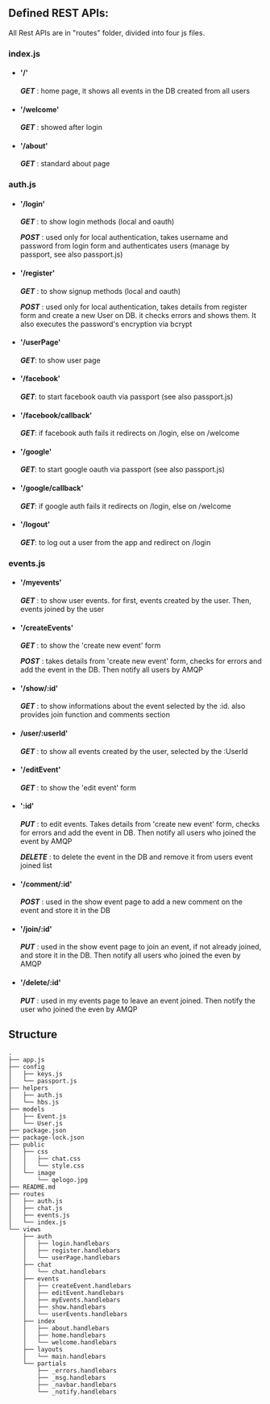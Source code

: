 ## Defined REST APIs:
All Rest APIs are in "routes" folder, divided into four js files.

### index.js
  * #### '/'
    ***GET*** : home page, it shows all events in the DB created from all users

  * #### '/welcome'
    ***GET*** : showed after login

  * #### '/about'
    ***GET*** : standard about page

### auth.js
  * #### '/login'
    ***GET*** : to show login methods (local and oauth)

    ***POST*** : used only for local authentication, takes username and password from login form and authenticates users (manage by passport, see also passport.js)

  * #### '/register'
    ***GET*** : to show signup methods (local and oauth)

    ***POST*** : used only for local authentication, takes details from register form and create a new User on DB. it checks errors and shows them. It also executes the password's encryption via bcrypt

  * #### '/userPage'
    ***GET***: to show user page

  * #### '/facebook'
    ***GET***: to start facebook oauth via passport (see also passport.js)

  * #### '/facebook/callback'
    ***GET***:  if facebook auth fails it redirects on /login, else on /welcome

  * #### '/google'
    ***GET***: to start google oauth via passport (see also passport.js)

  * #### '/google/callback'
    ***GET***: if google auth fails it redirects on /login, else on /welcome

  * #### '/logout'
    ***GET***: to log out a user from the app and redirect on /login

### events.js
  * #### '/myevents'
    ***GET*** : to show user events. for first, events created by the user. Then, events joined by the user

  * #### '/createEvents'
    ***GET*** : to show the 'create new event' form

    ***POST*** : takes details from 'create new event' form, checks for errors and add the event in the DB. Then notify all users by AMQP

  * #### '/show/:id'
    ***GET*** : to show informations about the event selected by the :id. also provides join function and comments section

  * #### /user/:userId'
    ***GET*** : to show all events created by the user, selected by the :UserId

  * #### '/editEvent'
    ***GET*** : to show the 'edit event' form

  * #### ':id'
    ***PUT*** : to edit events. Takes details from 'create new event' form, checks for errors and add the event in DB. Then notify all users who joined the event by AMQP

    ***DELETE*** : to delete the event in the DB and remove it from users event joined list

  * #### '/comment/:id'
    ***POST*** : used in the show event page to add a new comment on the event and store it in the DB

  * #### '/join/:id'
    ***PUT*** : used in the show event page to join an event, if not already joined, and store it in the DB. Then notify all users who joined the even by AMQP

  * #### '/delete/:id'
    ***PUT*** : used in my events page to leave an event joined. Then notify the user who joined the even by AMQP


## Structure
```
.
├── app.js
├── config
│   ├── keys.js
│   └── passport.js
├── helpers
│   ├── auth.js
│   └── hbs.js
├── models
│   ├── Event.js
│   └── User.js
├── package.json
├── package-lock.json
├── public
│   ├── css
│   │   ├── chat.css
│   │   └── style.css
│   └── image
│       └── qelogo.jpg
├── README.md
├── routes
│   ├── auth.js
│   ├── chat.js
│   ├── events.js
│   └── index.js
└── views
    ├── auth
    │   ├── login.handlebars
    │   ├── register.handlebars
    │   └── userPage.handlebars
    ├── chat
    │   └── chat.handlebars
    ├── events
    │   ├── createEvent.handlebars
    │   ├── editEvent.handlebars
    │   ├── myEvents.handlebars
    │   ├── show.handlebars
    │   └── userEvents.handlebars
    ├── index
    │   ├── about.handlebars
    │   ├── home.handlebars
    │   └── welcome.handlebars
    ├── layouts
    │   └── main.handlebars
    └── partials
        ├── _errors.handlebars
        ├── _msg.handlebars
        ├── _navbar.handlebars
        └── _notify.handlebars
```

